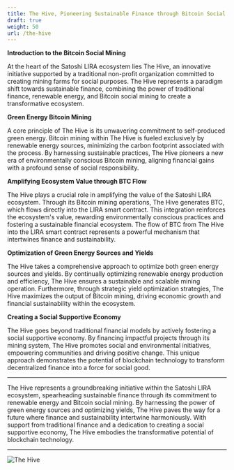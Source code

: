```yaml
---
title: The Hive, Pioneering Sustainable Finance through Bitcoin Social Mining
draft: true
weight: 50
url: /the-hive
---
```


**Introduction to the Bitcoin Social Mining**

At the heart of the Satoshi LIRA ecosystem lies The Hive, an
innovative initiative supported by a traditional non-profit
organization committed to creating mining farms for social purposes.
The Hive represents a paradigm shift towards sustainable finance,
combining the power of traditional finance, renewable energy, and
Bitcoin social mining to create a transformative ecosystem.

**Green Energy Bitcoin Mining**

A core principle of The Hive is its unwavering commitment to
self-produced green energy. Bitcoin mining within The Hive is fueled
exclusively by renewable energy sources, minimizing the carbon
footprint associated with the process. By harnessing sustainable
practices, The Hive pioneers a new era of environmentally conscious
Bitcoin mining, aligning financial gains with a profound sense of
social responsibility.

**Amplifying Ecosystem Value through BTC Flow**

The Hive plays a crucial role in amplifying the value of the Satoshi
LIRA ecosystem. Through its Bitcoin mining operations, The Hive
generates BTC, which flows directly into the LIRA smart contract. This
integration reinforces the ecosystem's value, rewarding
environmentally conscious practices and fostering a sustainable
financial ecosystem. The flow of BTC from The Hive into the LIRA smart
contract represents a powerful mechanism that intertwines finance and
sustainability.

**Optimization of Green Energy Sources and Yields**

The Hive takes a comprehensive approach to optimize both green energy
sources and yields. By continually optimizing renewable energy
production and efficiency, The Hive ensures a sustainable and scalable
mining operation. Furthermore, through strategic yield optimization
strategies, The Hive maximizes the output of Bitcoin mining, driving
economic growth and financial sustainability within the ecosystem.

**Creating a Social Supportive Economy**

The Hive goes beyond traditional financial models by actively
fostering a social supportive economy. By financing impactful projects
through its mining system, The Hive promotes social and environmental
initiatives, empowering communities and driving positive change. This
unique approach demonstrates the potential of blockchain technology to
transform decentralized finance into a force for social good.


---

The Hive represents a groundbreaking initiative within the Satoshi
LIRA ecosystem, spearheading sustainable finance through its
commitment to renewable energy and Bitcoin social mining. By
harnessing the power of green energy sources and optimizing yields,
The Hive paves the way for a future where finance and sustainability
intertwine harmoniously. With support from traditional finance and a
dedication to creating a social supportive economy, The Hive embodies
the transformative potential of blockchain technology.

---

![The Hive](/images/The-hive-final.png)
